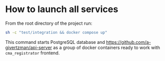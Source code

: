 # How to launch all services
From the root directory of the project run:
```sh
sh -c "test/integration && docker compose up"
```
This command starts PostgreSQL database and https://github.com/a-givertzman/api-server as a group of docker containers ready to work with `cma_registrator` frontend.

